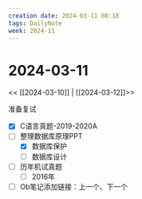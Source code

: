 ```yaml
---
creation date: 2024-03-11 08:18
tags: DailyNote
week: 2024-11
---
```


# 2024-03-11

<< [[2024-03-10]] | [[2024-03-12]]>>


准备复试
- [x] C语言真题-2019-2020A
- [ ] 整理数据库原理PPT
	- [x] 数据库保护
	- [ ] 数据库设计
- [ ] 历年机试真题
	- [ ] 2016年

- [ ] Ob笔记添加链接：上一个、下一个